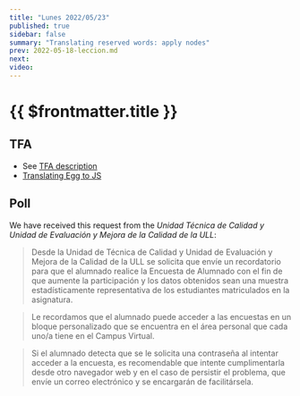 ```yaml
---
title: "Lunes 2022/05/23"
published: true
sidebar: false
summary: "Translating reserved words: apply nodes"
prev: 2022-05-18-leccion.md
next:
video: 
---
```


# {{ $frontmatter.title }}

  
## TFA

* See [TFA description](/practicas/tfa.html)
* [Translating Egg to JS](/temas/translation/egg-2-js/)

## Poll


We have received this request from the *Unidad Técnica de Calidad y Unidad de Evaluación y Mejora de la Calidad de la ULL*:

> Desde la Unidad de Técnica de Calidad y Unidad de Evaluación y Mejora de la Calidad de la ULL se solicita que envíe un recordatorio para que el alumnado realice la Encuesta de Alumnado con el fin de que aumente la participación y los datos obtenidos sean una muestra estadísticamente representativa de los estudiantes matriculados en la asignatura.

> Le recordamos que el alumnado puede acceder a las encuestas en un bloque personalizado que se encuentra en el área personal que cada uno/a tiene en el Campus Virtual.

> Si el alumnado detecta que se le solicita una contraseña al intentar acceder a la encuesta, es recomendable que intente cumplimentarla desde otro navegador web y en el caso de persistir el problema, que envíe un correo electrónico y se encargarán de facilitársela.


<!--
## Video

<youtube></youtube>
-->